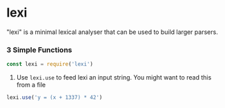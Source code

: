 # lexi

"lexi" is a minimal lexical analyser that can be used to build larger parsers.


### 3 Simple Functions


```js
const lexi = require('lexi')
```

1. Use `lexi.use` to feed lexi an input string. You might want to read this from a file 

```js
lexi.use('y = (x + 1337) * 42') 
```

